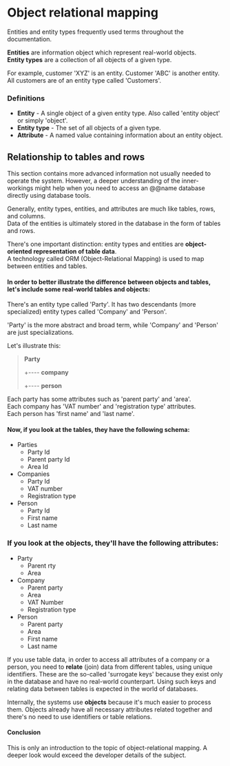 # Object relational mapping

Entities and entity types frequently used terms throughout the documentation. 

**Entities** are information object which represent real-world objects. <br>
**Entity types** are a collection of all objects of a given type.

For example, customer 'XYZ' is an entity. Customer 'ABC' is another entity. All customers are of an entity type called 'Customers'.

### Definitions

- **Entity** - A single object of a given entity type. Also called 'entity object' or simply 'object'. 
- **Entity type** - The set of all objects of a given type. 
- **Attribute** - A named value containing information about an entity object. 

## Relationship to tables and rows

This section contains more advanced information not usually needed to operate the system. However, a deeper understanding of the inner-workings might help when you need to access an @@name database directly using database tools.

Generally, entity types, entities, and attributes are much like tables, rows, and columns. <br> Data of the entities is ultimately stored in the database in the form of tables and rows. 

There's one important distinction: entity types and entities are **object-oriented representation of table data**. <br> A technology called ORM (Object-Relational Mapping) is used to map between entities and tables.

#### In order to better illustrate the difference between objects and tables, let's include some real-world tables and objects:

There's an entity type called 'Party'. It has two descendants (more specialized) entity types called 'Company' and 'Person'. 

'Party' is the more abstract and broad term, while 'Company' and 'Person' are just specializations. 

Let's illustrate this:

> **Party**
>
> +---- **company**
>
> +---- **person**

Each party has some attributes such as 'parent party' and 'area'. <br>
Each company has 'VAT number' and 'registration type' attributes. <br>
Each person has 'first name' and 'last name'.

#### Now, if you look at the tables, they have the following schema:

- Parties
  - Party Id
  - Parent party Id
  - Area Id
- Companies
  - Party Id
  - VAT number
  - Registration type
- Person
  - Party Id
  - First name
  - Last name

### If you look at the objects, they'll have the following attributes:

- Party
  - Parent rty
  - Area
- Company
  - Parent party
  - Area
  - VAT Number
  - Registration type
- Person
  - Parent party
  - Area
  - First name
  - Last name

If you use table data, in order to access all attributes of a company or a person, you need to **relate** (join) data from different tables, using unique identifiers. These are the so-called 'surrogate keys' because they exist only in the database and have no real-world counterpart. Using such keys and relating data between tables is expected in the world of databases.

Internally, the systems use **objects** because it's much easier to process them. Objects already have all necessary attributes related together and there's no need to use identifiers or table relations.

#### Conclusion

This is only an introduction to the topic of object-relational mapping. A deeper look would exceed the developer details of the subject.
